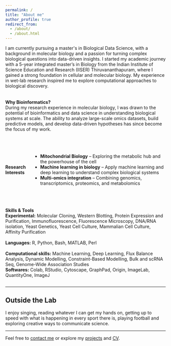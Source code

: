 ```yaml
---
permalink: /
title: "About me"
author_profile: true
redirect_from: 
  - /about/
  - /about.html
---
```


I am currently pursuing a master's in Biological Data Science, with a background in molecular biology and a passion for turning complex biological questions into data-driven insights. I started my academic journey with a 5-year integrated master’s in Biology from the Indian Institute of Science Education and Research (IISER) Thiruvananthapuram, where I gained a strong foundation in cellular and molecular biology. My experience in wet-lab research inspired me to explore computational approaches to biological discovery.

<div style="display: flex; align-items: center; margin-top: 20px;">
  <p>
    <strong>Why Bioinformatics?</strong><br>
    During my research experience in molecular biology, I was drawn to the potential of bioinformatics and data science in understanding biological systems at scale. The ability to analyze large-scale omics datasets, build predictive models, and develop data-driven hypotheses has since become the focus of my work.
  </p>
</div>

<div style="display: flex; align-items: center; margin-top: 40px;">
  <p style="margin-right: 20px;">
    <strong>Research Interests</strong><br>
    <ul>
      <li><strong>Mitochondrial Biology</strong> – Exploring the metabolic hub and the powerhouse of the cell</li>
      <li><strong>Machine learning in biology</strong> – Apply machine learning and deep learning to understand complex biological systems</li>
      <li><strong>Multi-omics integration</strong> – Combining genomics, transcriptomics, proteomics, and metabolomics</li>
    </ul>
  </p>
</div>

<div style="display: flex; align-items: center; margin-top: 40px;">
  <p>
    <strong>Skills & Tools</strong><br>
    <strong>Experimental:</strong> Molecular Cloning, Western Blotting, Protein Expression and Purification, Immunofluorescence, Fluorescence Microscopy, DNA/RNA isolation, Yeast Genetics, Yeast Cell Culture, Mammalian Cell Culture, Affinity Purification<br><br>
    <strong>Languages:</strong> R, Python, Bash, MATLAB, Perl<br><br>
    <strong>Computational skills:</strong> Machine Learning, Deep Learning, Flux Balance Analysis, Dynamic Modelling, Constraint-Based Modelling, Bulk and scRNA Seq, Genome-Wide Association Studies<br>
    <strong>Softwares:</strong> Colab, RStudio, Cytoscape, GraphPad, Origin, ImageLab, QuantityOne, ImageJ
  </p>
</div>

---

## Outside the Lab

I enjoy singing, reading whatever I can get my hands on, getting up to speed with what is happening in every sport there is, playing football and exploring creative ways to communicate science.

---

Feel free to [contact me](mailto:rithwikrar98@gmail.com) or explore my [projects](/portfolio) and [CV](/CV.pdf).
